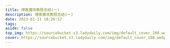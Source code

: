 ```yaml
---
title: 博客魔改教程总结(一)
description: 博客魔改教程总结(一)
date: 2023-01-11 18:26:57
tags:
aside: false
top_img: https://sourcebucket.s3.ladydaily.com/img/default_cover_188.webp
cover: https://sourcebucket.s3.ladydaily.com/img/default_cover_188.webp
---
```

